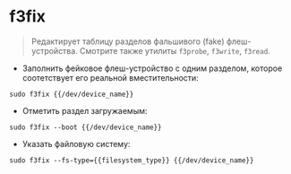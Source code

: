 # f3fix

> Редактирует таблицу разделов фальшивого (fake) флеш-устройства.
> Смотрите также утилиты `f3probe`, `f3write`, `f3read`.

- Заполнить фейковое флеш-устройство с одним разделом, которое соотетствует его реальной вместительности:

`sudo f3fix {{/dev/device_name}}`

- Отметить раздел загружаемым:

`sudo f3fix --boot {{/dev/device_name}}`

- Указать файловую систему:

`sudo f3fix --fs-type={{filesystem_type}} {{/dev/device_name}}`
